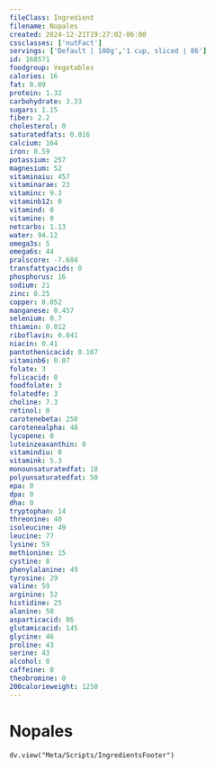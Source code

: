 ```yaml
---
fileClass: Ingredient
filename: Nopales
created: 2024-12-21T19:27:02-06:00
cssclasses: ['nutFact']
servings: ['Default | 100g','1 cup, sliced | 86']
id: 168571
foodgroup: Vegetables
calories: 16
fat: 0.09
protein: 1.32
carbohydrate: 3.33
sugars: 1.15
fiber: 2.2
cholesterol: 0
saturatedfats: 0.016
calcium: 164
iron: 0.59
potassium: 257
magnesium: 52
vitaminaiu: 457
vitaminarae: 23
vitaminc: 9.3
vitaminb12: 0
vitamind: 0
vitamine: 0
netcarbs: 1.13
water: 94.12
omega3s: 5
omega6s: 44
pralscore: -7.684
transfattyacids: 0
phosphorus: 16
sodium: 21
zinc: 0.25
copper: 0.052
manganese: 0.457
selenium: 0.7
thiamin: 0.012
riboflavin: 0.041
niacin: 0.41
pantothenicacid: 0.167
vitaminb6: 0.07
folate: 3
folicacid: 0
foodfolate: 3
folatedfe: 3
choline: 7.3
retinol: 0
carotenebeta: 250
carotenealpha: 48
lycopene: 0
luteinzeaxanthin: 0
vitamindiu: 0
vitamink: 5.3
monounsaturatedfat: 18
polyunsaturatedfat: 50
epa: 0
dpa: 0
dha: 0
tryptophan: 14
threonine: 40
isoleucine: 49
leucine: 77
lysine: 59
methionine: 15
cystine: 8
phenylalanine: 49
tyrosine: 29
valine: 59
arginine: 52
histidine: 25
alanine: 50
asparticacid: 86
glutamicacid: 145
glycine: 46
proline: 43
serine: 43
alcohol: 0
caffeine: 0
theobromine: 0
200calorieweight: 1250
---
```


# Nopales

```dataviewjs
dv.view("Meta/Scripts/IngredientsFooter")
```